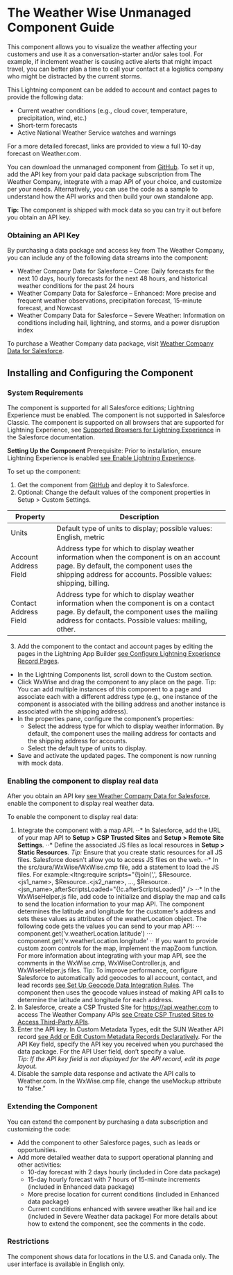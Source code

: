 # The Weather Wise Unmanaged Component Guide

This component allows you to visualize the weather affecting your customers and use it as a conversation-starter and/or sales tool. For example, if inclement weather is causing active alerts that might impact travel, you can better plan a time to call your contact at a logistics company who might be distracted by the current storms.

This Lightning component can be added to account and contact pages to provide the following data:
- Current weather conditions (e.g., cloud cover, temperature, precipitation, wind, etc.)
- Short-term forecasts
- Active National Weather Service watches and warnings 

For a more detailed forecast, links are provided to view a full 10-day forecast on Weather.com.

You can download the unmanaged component from [GitHub](https://github.com/TheWeatherCompany/weather-wise/). To set it up, add the API key from your paid data package subscription from The Weather Company, integrate with a map API of your choice, and customize per your needs. Alternatively, you can use the code as a sample to understand how the API works and then build your own standalone app.

**Tip:** The component is shipped with mock data so you can try it out before you obtain an API key.

### Obtaining an API Key
By purchasing a data package and access key from The Weather Company, you can include any of the following data streams into the component:
- Weather Company Data for Salesforce – Core: Daily forecasts for the next 10 days, hourly forecasts for the next 48 hours, and historical weather conditions for the past 24 hours
- Weather Company Data for Salesforce – Enhanced: More precise and frequent weather observations, precipitation forecast, 15-minute forecast, and Nowcast
- Weather Company Data for Salesforce – Severe Weather: Information on conditions including hail, lightning, and storms, and a power disruption index

To purchase a Weather Company data package, visit [Weather Company Data for Salesforce](https://business.weather.com/products/weather-data-packages-salesforce).

## Installing and Configuring the Component
### System Requirements
The component is supported for all Salesforce editions; Lightning Experience must be enabled. The component is not supported in Salesforce Classic. The component is supported on all browsers that are supported for Lightning Experience, see [Supported Browsers for Lightning Experience](https://help.salesforce.com/articleView?id=getstart_browsers_sfx.htm) in the Salesforce documentation.

**Setting Up the Component**
Prerequisite: Prior to installation, ensure Lightning Experience is enabled [see Enable Lightning Experience](https://help.salesforce.com/articleView?id=lex_enable_intro.htm). 

To set up the component:
1. Get the component from [GitHub](https://github.com/TheWeatherCompany/snapshot/) and deploy it to Salesforce.
2. Optional: Change the default values of the component properties in Setup > Custom Settings.

| Property   | Description   |
| --- |---|
| Units | Default type of units to display; possible values: English, metric |
| Account Address Field | Address type for which to display weather information when the component is on an account page. By default, the component uses the shipping address for accounts. Possible values: shipping, billing.|
| Contact Address Field | Address type for which to display weather information when the component is on a contact page. By default, the component uses the mailing address for contacts. Possible values: mailing, other. |

3. Add the component to the contact and account pages by editing the pages in the Lightning App Builder [see Configure Lightning Experience Record Pages](https://help.salesforce.com/articleView?id=lightning_app_builder_customize_lex_pages.htm). 
  - In the Lightning Components list, scroll down to the Custom section.
  - Click WxWise and drag the component to any place on the page. Tip: You can add multiple instances of this component to a page and associate each with a different address type (e.g., one instance of the component is associated with the billing address and another instance is associated with the shipping address).
  - In the properties pane, configure the component’s properties:
    - Select the address type for which to display weather information. By default, the component uses the mailing address for contacts and the shipping address for accounts.
    - Select the default type of units to display. 
  - Save and activate the updated pages.
The component is now running with mock data.

### Enabling the component to display real data
After you obtain an API key [see Weather Company Data for Salesforce](https://business.weather.com/products/weather-data-packages-salesforce), enable the component to display real weather data.

To enable the component to display real data:
1. Integrate the component with a map API.
⋅⋅* In Salesforce, add the URL of your map API to **Setup > CSP Trusted Sites** and **Setup > Remote Site Settings**.
⋅⋅* Define the associated JS files as local resources in **Setup > Static Resources**. *Tip:* Ensure that you create static resources for all JS files. Salesforce doesn't allow you to access JS files on the web.
⋅⋅* In the src/aura/WxWise/WxWise.cmp file, add a statement to load the JS files. For example:<ltng:require scripts="{!join(',', $Resource.<js1_name>, $Resource..<js2_name>, ..., $Resource..<jsn_name>,afterScriptsLoaded="{!c.afterScriptsLoaded}" />
⋅⋅* In the WxWiseHelper.js file, add code to initialize and display the map and calls to send the location information to your map API. The component determines the latitude and longitude for the customer's address and sets these values as attributes of the weatherLocation object. The following code gets the values you can send to your map API:
⋅⋅⋅ component.get('v.weatherLocation.latitude')
⋅⋅⋅ component.get('v.weatherLocation.longitude'
⋅⋅ If you want to provide custom zoom controls for the map, implement the mapZoom function. For more information about integrating with your map API, see the comments in the WxWise.cmp, WxWiseController.js, and WxWiseHelper.js files. Tip: To improve performance, configure Salesforce to automatically add geocodes to all account, contact, and lead records [see Set Up Geocode Data Integration Rules](https://help.salesforce.com/articleView?id=data_dot_com_clean_add_geocode_information_to_all_records.htm). The component then uses the geocode values instead of making API calls to determine the latitude and longitude for each address.      
2. In Salesforce, create a CSP Trusted Site for https://api.weather.com to access The Weather Company APIs [see Create CSP Trusted Sites to Access Third-Party APIs](https://help.salesforce.com/articleView?id=csp_trusted_sites.htm).       
3. Enter the API key. In Custom Metadata Types, edit the SUN Weather API record [see Add or Edit Custom Metadata Records Declaratively](https://help.salesforce.com/articleView?id=custommetadatatypes_ui_populate.htm). For the API Key field, specify the API key you received when you purchased the data package. For the API User field, don’t specify a value.  
*Tip: If the API key field is not displayed for the API record, edit its page layout.*
4. Disable the sample data response and activate the API calls to Weather.com. In the WxWise.cmp file, change the useMockup attribute to “false.”      
        
### Extending the Component
You can extend the component by purchasing a data subscription and customizing the code:
- Add the component to other Salesforce pages, such as leads or opportunities.
- Add more detailed weather data to support operational planning and other activities:
  - 10-day forecast with 2 days hourly (included in Core data package)
  - 15-day hourly forecast with 7 hours of 15-minute increments (included in Enhanced data package)
  - More precise location for current conditions (included in Enhanced data package)
  - Current conditions enhanced with severe weather like hail and ice (included in Severe  Weather data package) 
For more details about how to extend the component, see the comments in the code.

### Restrictions
The component shows data for locations in the U.S. and Canada only. The user interface is available in English only.
